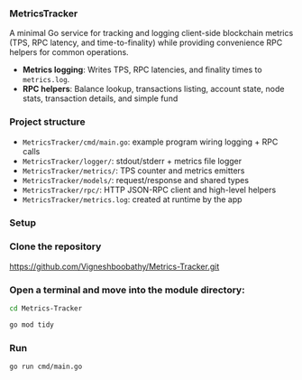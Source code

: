 ### MetricsTracker

A minimal Go service for tracking and logging client-side blockchain metrics (TPS, RPC latency, and time-to-finality) while providing convenience RPC helpers for common operations.

- **Metrics logging**: Writes TPS, RPC latencies, and finality times to `metrics.log`.
- **RPC helpers**: Balance lookup, transactions listing, account state, node stats, transaction details, and simple fund 

### Project structure

- `MetricsTracker/cmd/main.go`: example program wiring logging + RPC calls
- `MetricsTracker/logger/`: stdout/stderr + metrics file logger
- `MetricsTracker/metrics/`: TPS counter and metrics emitters
- `MetricsTracker/models/`: request/response and shared types
- `MetricsTracker/rpc/`: HTTP JSON-RPC client and high-level helpers
- `MetricsTracker/metrics.log`: created at runtime by the app

### Setup

### Clone the repository
https://github.com/Vigneshboobathy/Metrics-Tracker.git

### Open a terminal and move into the module directory:

```bash
cd Metrics-Tracker
```

```bash
go mod tidy
```

### Run

```bash
go run cmd/main.go
```
